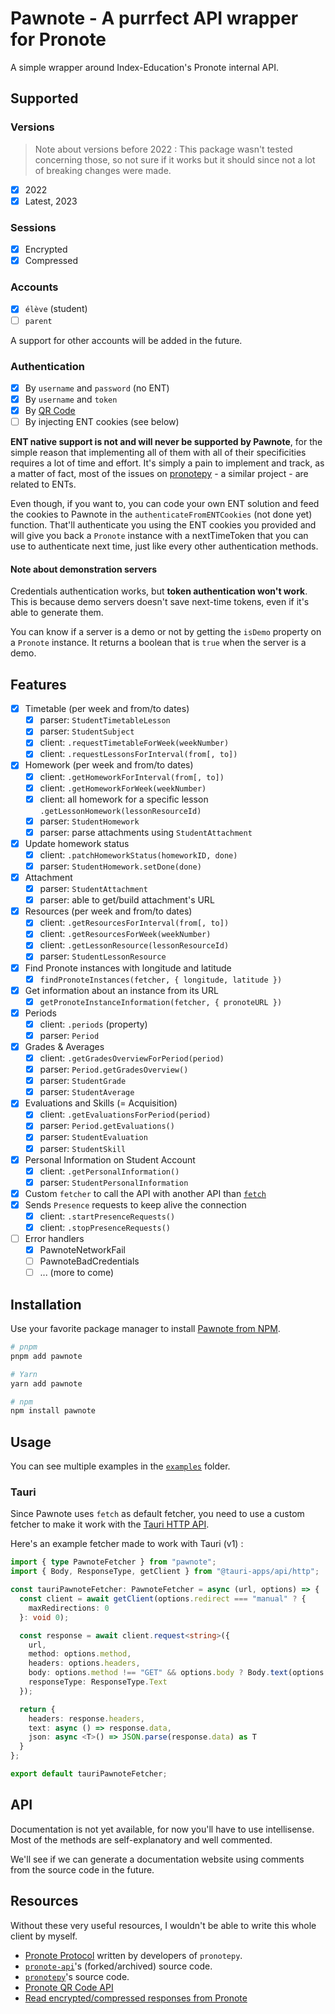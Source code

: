 # Pawnote - A purrfect API wrapper for Pronote

A simple wrapper around Index-Education's Pronote internal API.

## Supported

### Versions

> Note about versions before 2022 : This package wasn't tested concerning those, so not sure if it works but it should since not a lot of breaking changes were made.

- [x] 2022
- [x] Latest, 2023

### Sessions

- [x] Encrypted
- [x] Compressed

### Accounts

- [x] `élève` (student)
- [ ] `parent`

A support for other accounts will be added in the future.

### Authentication

- [x] By `username` and `password` (no ENT)
- [x] By `username` and `token`
- [x] By [QR Code](https://forum.index-education.com/upfiles/qrcode.png)
- [ ] By injecting ENT cookies (see below)

**ENT native support is not and will never be supported by Pawnote**, for the simple reason that implementing all of them with all of their specificities requires a lot of time and effort. It's simply a pain to implement and track, as a matter of fact, most of the issues on [pronotepy](https://github.com/bain3/pronotepy/issues) - a similar project - are related to ENTs.

Even though, if you want to, you can code your own ENT solution and feed the cookies to Pawnote in the `authenticateFromENTCookies` (not done yet) function. That'll authenticate you using the ENT cookies you provided and will give you back a `Pronote` instance with a nextTimeToken that you can use to authenticate next time, just like every other authentication methods.

#### Note about demonstration servers

Credentials authentication works, but **token authentication won't work**.
This is because demo servers doesn't save next-time tokens, even if it's able to generate them.

You can know if a server is a demo or not by getting the `isDemo` property on a `Pronote` instance.
It returns a boolean that is `true` when the server is a demo.

## Features

- [x] Timetable (per week and from/to dates)
  - [x] parser: `StudentTimetableLesson`
  - [x] parser: `StudentSubject`
  - [x] client: `.requestTimetableForWeek(weekNumber)`
  - [x] client: `.requestLessonsForInterval(from[, to])`
- [x] Homework (per week and from/to dates)
  - [x] client: `.getHomeworkForInterval(from[, to])`
  - [x] client: `.getHomeworkForWeek(weekNumber)`
  - [x] client: all homework for a specific lesson `.getLessonHomework(lessonResourceId)`
  - [x] parser: `StudentHomework`
  - [x] parser: parse attachments using `StudentAttachment`
- [x] Update homework status
  - [x] client: `.patchHomeworkStatus(homeworkID, done)`
  - [x] parser: `StudentHomework.setDone(done)`
- [x] Attachment
  - [x] parser: `StudentAttachment`
  - [x] parser: able to get/build attachment's URL
- [x] Resources (per week and from/to dates)
  - [x] client: `.getResourcesForInterval(from[, to])`
  - [x] client: `.getResourcesForWeek(weekNumber)`
  - [x] client: `.getLessonResource(lessonResourceId)`
  - [x] parser: `StudentLessonResource`
- [x] Find Pronote instances with longitude and latitude
  - [x] `findPronoteInstances(fetcher, { longitude, latitude })`
- [x] Get information about an instance from its URL
  - [x] `getPronoteInstanceInformation(fetcher, { pronoteURL })`
- [x] Periods
  - [x] client: `.periods` (property)
  - [x] parser: `Period`
- [x] Grades & Averages
  - [x] client: `.getGradesOverviewForPeriod(period)`
  - [x] parser: `Period.getGradesOverview()`
  - [x] parser: `StudentGrade`
  - [x] parser: `StudentAverage`
- [x] Evaluations and Skills (= Acquisition)
  - [x] client: `.getEvaluationsForPeriod(period)`
  - [x] parser: `Period.getEvaluations()`
  - [x] parser: `StudentEvaluation`
  - [x] parser: `StudentSkill`
- [x] Personal Information on Student Account
  - [x] client: `.getPersonalInformation()`
  - [x] parser: `StudentPersonalInformation`
- [x] Custom `fetcher` to call the API with another API than [`fetch`](https://developer.mozilla.org/docs/Web/API/Fetch_API)
- [x] Sends `Presence` requests to keep alive the connection
  - [x] client: `.startPresenceRequests()`
  - [x] client: `.stopPresenceRequests()`
- [ ] Error handlers
  - [x] PawnoteNetworkFail
  - [ ] PawnoteBadCredentials
  - [ ] ... (more to come)

## Installation

Use your favorite package manager to install [Pawnote from NPM](https://www.npmjs.com/package/pawnote).

```bash
# pnpm
pnpm add pawnote

# Yarn
yarn add pawnote

# npm
npm install pawnote
```

## Usage

You can see multiple examples in the [`examples`](./examples) folder.

### Tauri

Since Pawnote uses `fetch` as default fetcher, you need to use a custom fetcher to make it work with the [Tauri HTTP API](https://tauri.app/v1/api/js/http).

Here's an example fetcher made to work with Tauri (v1) :

```typescript
import { type PawnoteFetcher } from "pawnote";
import { Body, ResponseType, getClient } from "@tauri-apps/api/http";

const tauriPawnoteFetcher: PawnoteFetcher = async (url, options) => {
  const client = await getClient(options.redirect === "manual" ? {
    maxRedirections: 0
  }: void 0);

  const response = await client.request<string>({
    url,
    method: options.method,
    headers: options.headers,
    body: options.method !== "GET" && options.body ? Body.text(options.body) : void 0,
    responseType: ResponseType.Text
  });

  return {
    headers: response.headers,
    text: async () => response.data,
    json: async <T>() => JSON.parse(response.data) as T
  }
};

export default tauriPawnoteFetcher;
```

## API

Documentation is not yet available, for now you'll have to use intellisense.
Most of the methods are self-explanatory and well commented.

We'll see if we can generate a documentation website
using comments from the source code in the future.

## Resources

Without these very useful resources, I wouldn't be able to write this whole client by myself.

- [Pronote Protocol](https://github.com/bain3/pronotepy/blob/master/PRONOTE%20protocol.md) written by developers of `pronotepy`.
- [`pronote-api`](https://github.com/dorian-eydoux/pronote-api/tree/master/src)'s (forked/archived) source code.
- [`pronotepy`](https://github.com/bain3/pronotepy)'s source code.
- [Pronote QR Code API](https://github.com/Androz2091/pronote-qrcode-api)
- [Read encrypted/compressed responses from Pronote](https://gist.github.com/Vexcited/3b599b4eaf0797b532f087540728ec09)

